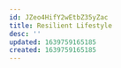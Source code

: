 ```yaml
---
id: JZeo4HifY2wEtbZ35yZac
title: Resilient Lifestyle
desc: ''
updated: 1639759165185
created: 1639759165185
---
```


